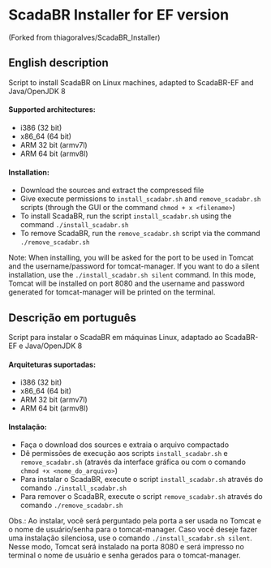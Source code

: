 # ScadaBR Installer for EF version
(Forked from thiagoralves/ScadaBR_Installer)

## English description

Script to install ScadaBR on Linux machines, adapted to ScadaBR-EF and Java/OpenJDK 8

#### Supported architectures:
- i386 (32 bit)
- x86_64 (64 bit)
- ARM 32 bit (armv7l)
- ARM 64 bit (armv8l)

#### Installation:
- Download the sources and extract the compressed file
- Give execute permissions to `install_scadabr.sh` and `remove_scadabr.sh` scripts (through the GUI or the command `chmod + x <filename>`)
- To install ScadaBR, run the script `install_scadabr.sh` using the command `./install_scadabr.sh`
- To remove ScadaBR, run the `remove_scadabr.sh` script via the command `./remove_scadabr.sh`

Note: When installing, you will be asked for the port to be used in Tomcat and the username/password for tomcat-manager. If you want to do a silent installation, use the `./install_scadabr.sh silent` command. In this mode, Tomcat will be installed on port 8080 and the username and password generated for tomcat-manager will be printed on the terminal.



## Descrição em português

Script para instalar o ScadaBR em máquinas Linux, adaptado ao ScadaBR-EF e Java/OpenJDK 8

#### Arquiteturas suportadas:
- i386 (32 bit)
- x86_64 (64 bit)
- ARM 32 bit (armv7l)
- ARM 64 bit (armv8l)

#### Instalação:
- Faça o download dos sources e extraia o arquivo compactado
- Dê permissões de execução aos scripts `install_scadabr.sh` e `remove_scadabr.sh` (através da interface gráfica ou com o comando `chmod +x <nome_do_arquivo>`)
- Para instalar o ScadaBR, execute o script `install_scadabr.sh` através do comando `./install_scadabr.sh`
- Para remover o ScadaBR, execute o script `remove_scadabr.sh` através do comando `./remove_scadabr.sh`

Obs.: Ao instalar, você será perguntado pela porta a ser usada no Tomcat e o nome de usuário/senha para o tomcat-manager. Caso você deseje fazer uma instalação silenciosa, use o comando `./install_scadabr.sh silent`. Nesse modo, Tomcat será instalado na porta 8080 e será impresso no terminal o nome de usuário e senha gerados para o tomcat-manager.
